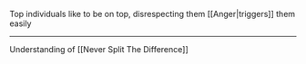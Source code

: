 Top individuals like to be on top, disrespecting them [[Anger|triggers]] them easily

---

Understanding of [[Never Split The Difference]]